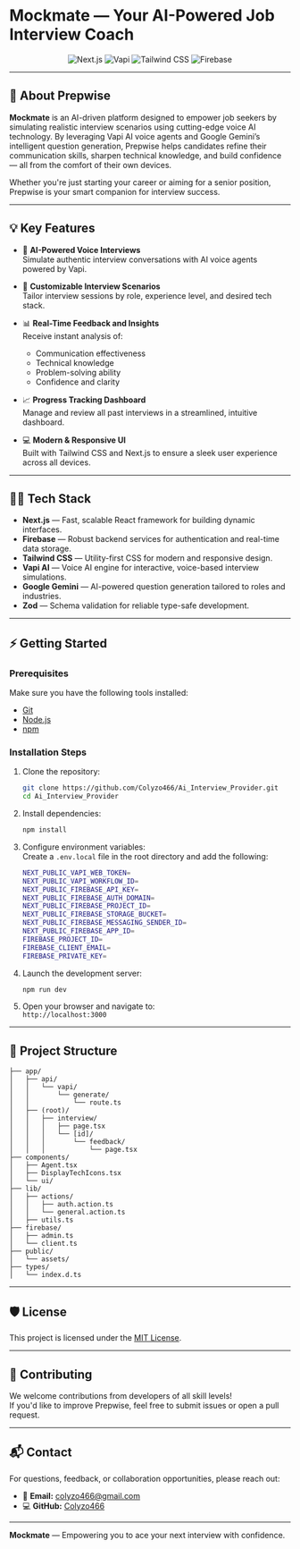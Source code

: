 # Mockmate — Your AI-Powered Job Interview Coach

<div align="center">
  <img src="https://img.shields.io/badge/-Next.JS-black?style=for-the-badge&logoColor=white&logo=nextdotjs&color=black" alt="Next.js" />
  <img src="https://img.shields.io/badge/-Vapi-white?style=for-the-badge&color=5dfeca" alt="Vapi" />
  <img src="https://img.shields.io/badge/-Tailwind_CSS-black?style=for-the-badge&logoColor=white&logo=tailwindcss&color=06B6D4" alt="Tailwind CSS" />
  <img src="https://img.shields.io/badge/-Firebase-black?style=for-the-badge&logoColor=white&logo=firebase&color=DD2C00" alt="Firebase" />
</div>

---

## 🚀 About Prepwise

**Mockmate** is an AI-driven platform designed to empower job seekers by simulating realistic interview scenarios using cutting-edge voice AI technology. By leveraging Vapi AI voice agents and Google Gemini’s intelligent question generation, Prepwise helps candidates refine their communication skills, sharpen technical knowledge, and build confidence — all from the comfort of their own devices.

Whether you're just starting your career or aiming for a senior position, Prepwise is your smart companion for interview success.

---

## 💡 Key Features

- 🎤 **AI-Powered Voice Interviews**  
  Simulate authentic interview conversations with AI voice agents powered by Vapi.

- 🔧 **Customizable Interview Scenarios**  
  Tailor interview sessions by role, experience level, and desired tech stack.

- 📊 **Real-Time Feedback and Insights**  
  Receive instant analysis of:
  - Communication effectiveness  
  - Technical knowledge  
  - Problem-solving ability  
  - Confidence and clarity

- 📈 **Progress Tracking Dashboard**  
  Manage and review all past interviews in a streamlined, intuitive dashboard.

- 💻 **Modern & Responsive UI**  
  Built with Tailwind CSS and Next.js to ensure a sleek user experience across all devices.

---

## 🧑‍💻 Tech Stack

- **Next.js** — Fast, scalable React framework for building dynamic interfaces.  
- **Firebase** — Robust backend services for authentication and real-time data storage.  
- **Tailwind CSS** — Utility-first CSS for modern and responsive design.  
- **Vapi AI** — Voice AI engine for interactive, voice-based interview simulations.  
- **Google Gemini** — AI-powered question generation tailored to roles and industries.  
- **Zod** — Schema validation for reliable type-safe development.

---

## ⚡ Getting Started

### Prerequisites

Make sure you have the following tools installed:

- [Git](https://git-scm.com/)
- [Node.js](https://nodejs.org/)
- [npm](https://www.npmjs.com/)

### Installation Steps

1. Clone the repository:

   ```bash
   git clone https://github.com/Colyzo466/Ai_Interview_Provider.git
   cd Ai_Interview_Provider
   ```

2. Install dependencies:

   ```bash
   npm install
   ```

3. Configure environment variables:  
Create a `.env.local` file in the root directory and add the following:

   ```bash
   NEXT_PUBLIC_VAPI_WEB_TOKEN=
   NEXT_PUBLIC_VAPI_WORKFLOW_ID=
   NEXT_PUBLIC_FIREBASE_API_KEY=
   NEXT_PUBLIC_FIREBASE_AUTH_DOMAIN=
   NEXT_PUBLIC_FIREBASE_PROJECT_ID=
   NEXT_PUBLIC_FIREBASE_STORAGE_BUCKET=
   NEXT_PUBLIC_FIREBASE_MESSAGING_SENDER_ID=
   NEXT_PUBLIC_FIREBASE_APP_ID=
   FIREBASE_PROJECT_ID=
   FIREBASE_CLIENT_EMAIL=
   FIREBASE_PRIVATE_KEY=
   ```

4. Launch the development server:

   ```bash
   npm run dev
   ```

5. Open your browser and navigate to:  
   `http://localhost:3000`

---

## 📂 Project Structure

```
├── app/
│   ├── api/
│   │   └── vapi/
│   │       └── generate/
│   │           └── route.ts
│   ├── (root)/
│   │   ├── interview/
│   │   │   ├── page.tsx
│   │   │   └── [id]/
│   │   │       └── feedback/
│   │   │           └── page.tsx
├── components/
│   ├── Agent.tsx
│   ├── DisplayTechIcons.tsx
│   └── ui/
├── lib/
│   ├── actions/
│   │   ├── auth.action.ts
│   │   └── general.action.ts
│   ├── utils.ts
├── firebase/
│   ├── admin.ts
│   └── client.ts
├── public/
│   └── assets/
├── types/
│   └── index.d.ts
```

---

## 🛡️ License

This project is licensed under the [MIT License](LICENSE).

---

## 🤝 Contributing

We welcome contributions from developers of all skill levels!  
If you'd like to improve Prepwise, feel free to submit issues or open a pull request.

---

## 📬 Contact

For questions, feedback, or collaboration opportunities, please reach out:

- 📧 **Email:** colyzo466@gmail.com  
- 💻 **GitHub:** [Colyzo466](https://github.com/Colyzo466)

---

**Mockmate** — Empowering you to ace your next interview with confidence.
